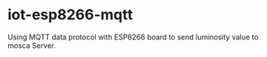 # iot-esp8266-mqtt
Using MQTT data protocol with ESP8266 board to send luminosity value to mosca Server.
